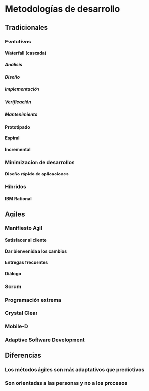 
# Metodologías de desarrollo
## Tradicionales
### Evolutivos
#### Waterfall (cascada)
##### Análisis
##### Diseño
##### Implementación
##### Verificación
##### Mantenimiento
#### Prototipado
#### Espiral
#### Incremental
### Minimizacion de desarrollos
#### Diseño rápido de aplicaciones
### Híbridos
#### IBM Rational

## Agiles
### Manifiesto Agil
#### Satisfacer al cliente
#### Dar bienvenida a los cambios
#### Entregas frecuentes
#### Diálogo
### Scrum
### Programación extrema
### Crystal Clear
### Mobile-D
### Adaptive Software Development

## Diferencias
### Los métodos ágiles son más adaptativos que predictivos
### Son orientadas a las personas y no a los procesos
